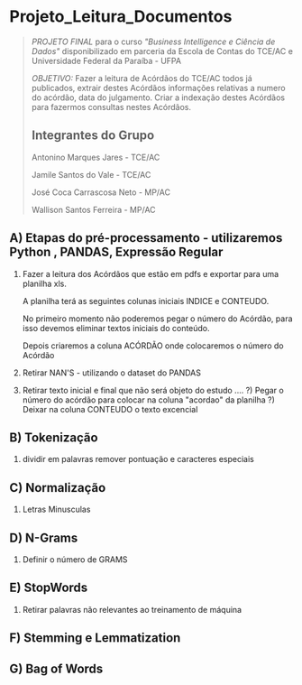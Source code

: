 # Projeto_Leitura_Documentos #
>*PROJETO FINAL* para o curso *"Business Intelligence e Ciência de Dados"* disponibilizado em parceria da Escola de Contas do TCE/AC e Universidade Federal da Paraíba - UFPA
>
>*OBJETIVO:* Fazer a leitura de Acórdãos do TCE/AC todos já publicados, extrair destes Acórdãos informações relativas a numero do acórdão, data do julgamento. Criar a indexação destes Acórdãos para fazermos consultas nestes Acórdãos.
>
>Integrantes do Grupo
>-----------
>
>Antonino Marques Jares - TCE/AC
>
>Jamile Santos do Vale - TCE/AC
>
>José Coca Carrascosa Neto - MP/AC
>
>Wallison Santos Ferreira - MP/AC
>



## A) Etapas do pré-processamento - utilizaremos Python , PANDAS, Expressão Regular ##

1) Fazer a leitura dos Acórdãos que estão em pdfs e exportar para uma planilha xls.

   A planilha terá as seguintes colunas iniciais INDICE e CONTEUDO.
   
   No primeiro momento não poderemos pegar o número do Acórdão, para isso devemos eliminar textos iniciais do conteúdo.

   Depois criaremos a coluna ACÓRDÃO onde colocaremos o número do Acórdão
   
2) Retirar NAN'S - utilizando o dataset do PANDAS  
4) Retirar texto inicial e final que não será objeto do estudo
....
?) Pegar o número do acórdão para colocar na coluna "acordao" da planilha
?) Deixar na coluna CONTEUDO o texto excencial

## B) Tokenização
1) dividir em palavras remover pontuação e caracteres especiais

## C) Normalização
1) Letras Minusculas

## D) N-Grams
1) Definir o número de GRAMS

## E) StopWords
1) Retirar palavras não relevantes ao treinamento de máquina

## F) Stemming e Lemmatization

## G) Bag of Words


